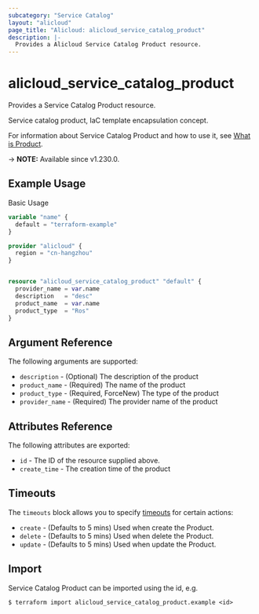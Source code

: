 ```yaml
---
subcategory: "Service Catalog"
layout: "alicloud"
page_title: "Alicloud: alicloud_service_catalog_product"
description: |-
  Provides a Alicloud Service Catalog Product resource.
---
```


# alicloud_service_catalog_product

Provides a Service Catalog Product resource.

Service catalog product, IaC template encapsulation concept.

For information about Service Catalog Product and how to use it, see [What is Product](https://www.alibabacloud.com/help/en/service-catalog/developer-reference/api-servicecatalog-2021-09-01-createproduct).

-> **NOTE:** Available since v1.230.0.

## Example Usage

Basic Usage

```terraform
variable "name" {
  default = "terraform-example"
}

provider "alicloud" {
  region = "cn-hangzhou"
}


resource "alicloud_service_catalog_product" "default" {
  provider_name = var.name
  description   = "desc"
  product_name  = var.name
  product_type  = "Ros"
}
```

## Argument Reference

The following arguments are supported:
* `description` - (Optional) The description of the product
* `product_name` - (Required) The name of the product
* `product_type` - (Required, ForceNew) The type of the product
* `provider_name` - (Required) The provider name of the product

## Attributes Reference

The following attributes are exported:
* `id` - The ID of the resource supplied above.
* `create_time` - The creation time of the product

## Timeouts

The `timeouts` block allows you to specify [timeouts](https://www.terraform.io/docs/configuration-0-11/resources.html#timeouts) for certain actions:
* `create` - (Defaults to 5 mins) Used when create the Product.
* `delete` - (Defaults to 5 mins) Used when delete the Product.
* `update` - (Defaults to 5 mins) Used when update the Product.

## Import

Service Catalog Product can be imported using the id, e.g.

```shell
$ terraform import alicloud_service_catalog_product.example <id>
```